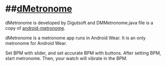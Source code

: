 ##[dMetronome](http://www.digutsoft.com/apps/product.php?id=metronome)
==========
dMetronome is developed by Digutsoft and DMMetronome.java file is a copy of [android-metronome](https://code.google.com/p/android-metronome/source/browse/trunk/src/org/coolfrood/mytronome/TickPlayer.java).

dMetronome is a metronome app runs in Android Wear.
It is an only metronome for Android Wear.

Set BPM with slider, and set accurate BPM with buttons.
After setting BPM, start metronome. Then, your watch will vibrate in the BPM.
